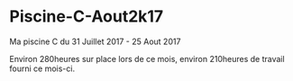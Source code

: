 # Piscine-C-Aout2k17

Ma piscine C du 31 Juillet 2017 - 25 Aout 2017



Environ 280heures sur place lors de ce mois, environ 210heures de travail fourni ce mois-ci.
